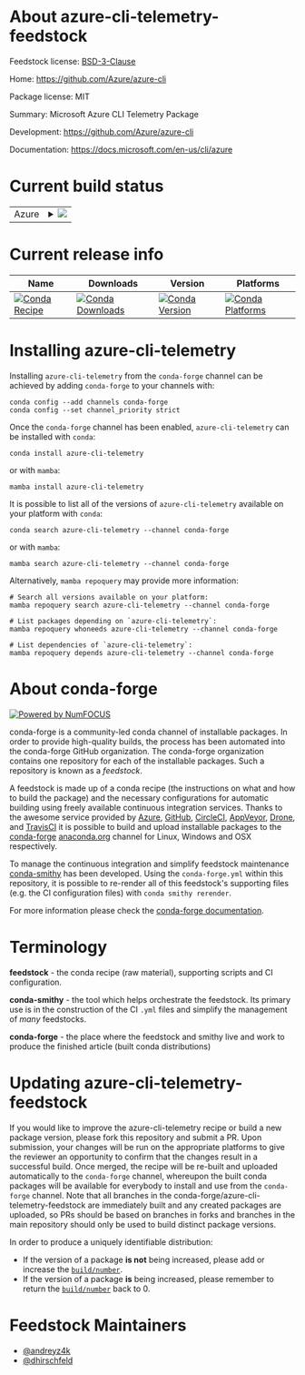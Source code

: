 About azure-cli-telemetry-feedstock
===================================

Feedstock license: [BSD-3-Clause](https://github.com/conda-forge/azure-cli-telemetry-feedstock/blob/main/LICENSE.txt)

Home: https://github.com/Azure/azure-cli

Package license: MIT

Summary: Microsoft Azure CLI Telemetry Package

Development: https://github.com/Azure/azure-cli

Documentation: https://docs.microsoft.com/en-us/cli/azure

Current build status
====================


<table>
    
  <tr>
    <td>Azure</td>
    <td>
      <details>
        <summary>
          <a href="https://dev.azure.com/conda-forge/feedstock-builds/_build/latest?definitionId=6224&branchName=main">
            <img src="https://dev.azure.com/conda-forge/feedstock-builds/_apis/build/status/azure-cli-telemetry-feedstock?branchName=main">
          </a>
        </summary>
        <table>
          <thead><tr><th>Variant</th><th>Status</th></tr></thead>
          <tbody><tr>
              <td>linux_64_python3.10.____cpython</td>
              <td>
                <a href="https://dev.azure.com/conda-forge/feedstock-builds/_build/latest?definitionId=6224&branchName=main">
                  <img src="https://dev.azure.com/conda-forge/feedstock-builds/_apis/build/status/azure-cli-telemetry-feedstock?branchName=main&jobName=linux&configuration=linux%20linux_64_python3.10.____cpython" alt="variant">
                </a>
              </td>
            </tr><tr>
              <td>linux_64_python3.11.____cpython</td>
              <td>
                <a href="https://dev.azure.com/conda-forge/feedstock-builds/_build/latest?definitionId=6224&branchName=main">
                  <img src="https://dev.azure.com/conda-forge/feedstock-builds/_apis/build/status/azure-cli-telemetry-feedstock?branchName=main&jobName=linux&configuration=linux%20linux_64_python3.11.____cpython" alt="variant">
                </a>
              </td>
            </tr><tr>
              <td>linux_64_python3.12.____cpython</td>
              <td>
                <a href="https://dev.azure.com/conda-forge/feedstock-builds/_build/latest?definitionId=6224&branchName=main">
                  <img src="https://dev.azure.com/conda-forge/feedstock-builds/_apis/build/status/azure-cli-telemetry-feedstock?branchName=main&jobName=linux&configuration=linux%20linux_64_python3.12.____cpython" alt="variant">
                </a>
              </td>
            </tr><tr>
              <td>linux_64_python3.9.____cpython</td>
              <td>
                <a href="https://dev.azure.com/conda-forge/feedstock-builds/_build/latest?definitionId=6224&branchName=main">
                  <img src="https://dev.azure.com/conda-forge/feedstock-builds/_apis/build/status/azure-cli-telemetry-feedstock?branchName=main&jobName=linux&configuration=linux%20linux_64_python3.9.____cpython" alt="variant">
                </a>
              </td>
            </tr><tr>
              <td>osx_64_python3.10.____cpython</td>
              <td>
                <a href="https://dev.azure.com/conda-forge/feedstock-builds/_build/latest?definitionId=6224&branchName=main">
                  <img src="https://dev.azure.com/conda-forge/feedstock-builds/_apis/build/status/azure-cli-telemetry-feedstock?branchName=main&jobName=osx&configuration=osx%20osx_64_python3.10.____cpython" alt="variant">
                </a>
              </td>
            </tr><tr>
              <td>osx_64_python3.11.____cpython</td>
              <td>
                <a href="https://dev.azure.com/conda-forge/feedstock-builds/_build/latest?definitionId=6224&branchName=main">
                  <img src="https://dev.azure.com/conda-forge/feedstock-builds/_apis/build/status/azure-cli-telemetry-feedstock?branchName=main&jobName=osx&configuration=osx%20osx_64_python3.11.____cpython" alt="variant">
                </a>
              </td>
            </tr><tr>
              <td>osx_64_python3.12.____cpython</td>
              <td>
                <a href="https://dev.azure.com/conda-forge/feedstock-builds/_build/latest?definitionId=6224&branchName=main">
                  <img src="https://dev.azure.com/conda-forge/feedstock-builds/_apis/build/status/azure-cli-telemetry-feedstock?branchName=main&jobName=osx&configuration=osx%20osx_64_python3.12.____cpython" alt="variant">
                </a>
              </td>
            </tr><tr>
              <td>osx_64_python3.9.____cpython</td>
              <td>
                <a href="https://dev.azure.com/conda-forge/feedstock-builds/_build/latest?definitionId=6224&branchName=main">
                  <img src="https://dev.azure.com/conda-forge/feedstock-builds/_apis/build/status/azure-cli-telemetry-feedstock?branchName=main&jobName=osx&configuration=osx%20osx_64_python3.9.____cpython" alt="variant">
                </a>
              </td>
            </tr><tr>
              <td>win_64_python3.10.____cpython</td>
              <td>
                <a href="https://dev.azure.com/conda-forge/feedstock-builds/_build/latest?definitionId=6224&branchName=main">
                  <img src="https://dev.azure.com/conda-forge/feedstock-builds/_apis/build/status/azure-cli-telemetry-feedstock?branchName=main&jobName=win&configuration=win%20win_64_python3.10.____cpython" alt="variant">
                </a>
              </td>
            </tr><tr>
              <td>win_64_python3.11.____cpython</td>
              <td>
                <a href="https://dev.azure.com/conda-forge/feedstock-builds/_build/latest?definitionId=6224&branchName=main">
                  <img src="https://dev.azure.com/conda-forge/feedstock-builds/_apis/build/status/azure-cli-telemetry-feedstock?branchName=main&jobName=win&configuration=win%20win_64_python3.11.____cpython" alt="variant">
                </a>
              </td>
            </tr><tr>
              <td>win_64_python3.12.____cpython</td>
              <td>
                <a href="https://dev.azure.com/conda-forge/feedstock-builds/_build/latest?definitionId=6224&branchName=main">
                  <img src="https://dev.azure.com/conda-forge/feedstock-builds/_apis/build/status/azure-cli-telemetry-feedstock?branchName=main&jobName=win&configuration=win%20win_64_python3.12.____cpython" alt="variant">
                </a>
              </td>
            </tr><tr>
              <td>win_64_python3.9.____cpython</td>
              <td>
                <a href="https://dev.azure.com/conda-forge/feedstock-builds/_build/latest?definitionId=6224&branchName=main">
                  <img src="https://dev.azure.com/conda-forge/feedstock-builds/_apis/build/status/azure-cli-telemetry-feedstock?branchName=main&jobName=win&configuration=win%20win_64_python3.9.____cpython" alt="variant">
                </a>
              </td>
            </tr>
          </tbody>
        </table>
      </details>
    </td>
  </tr>
</table>

Current release info
====================

| Name | Downloads | Version | Platforms |
| --- | --- | --- | --- |
| [![Conda Recipe](https://img.shields.io/badge/recipe-azure--cli--telemetry-green.svg)](https://anaconda.org/conda-forge/azure-cli-telemetry) | [![Conda Downloads](https://img.shields.io/conda/dn/conda-forge/azure-cli-telemetry.svg)](https://anaconda.org/conda-forge/azure-cli-telemetry) | [![Conda Version](https://img.shields.io/conda/vn/conda-forge/azure-cli-telemetry.svg)](https://anaconda.org/conda-forge/azure-cli-telemetry) | [![Conda Platforms](https://img.shields.io/conda/pn/conda-forge/azure-cli-telemetry.svg)](https://anaconda.org/conda-forge/azure-cli-telemetry) |

Installing azure-cli-telemetry
==============================

Installing `azure-cli-telemetry` from the `conda-forge` channel can be achieved by adding `conda-forge` to your channels with:

```
conda config --add channels conda-forge
conda config --set channel_priority strict
```

Once the `conda-forge` channel has been enabled, `azure-cli-telemetry` can be installed with `conda`:

```
conda install azure-cli-telemetry
```

or with `mamba`:

```
mamba install azure-cli-telemetry
```

It is possible to list all of the versions of `azure-cli-telemetry` available on your platform with `conda`:

```
conda search azure-cli-telemetry --channel conda-forge
```

or with `mamba`:

```
mamba search azure-cli-telemetry --channel conda-forge
```

Alternatively, `mamba repoquery` may provide more information:

```
# Search all versions available on your platform:
mamba repoquery search azure-cli-telemetry --channel conda-forge

# List packages depending on `azure-cli-telemetry`:
mamba repoquery whoneeds azure-cli-telemetry --channel conda-forge

# List dependencies of `azure-cli-telemetry`:
mamba repoquery depends azure-cli-telemetry --channel conda-forge
```


About conda-forge
=================

[![Powered by
NumFOCUS](https://img.shields.io/badge/powered%20by-NumFOCUS-orange.svg?style=flat&colorA=E1523D&colorB=007D8A)](https://numfocus.org)

conda-forge is a community-led conda channel of installable packages.
In order to provide high-quality builds, the process has been automated into the
conda-forge GitHub organization. The conda-forge organization contains one repository
for each of the installable packages. Such a repository is known as a *feedstock*.

A feedstock is made up of a conda recipe (the instructions on what and how to build
the package) and the necessary configurations for automatic building using freely
available continuous integration services. Thanks to the awesome service provided by
[Azure](https://azure.microsoft.com/en-us/services/devops/), [GitHub](https://github.com/),
[CircleCI](https://circleci.com/), [AppVeyor](https://www.appveyor.com/),
[Drone](https://cloud.drone.io/welcome), and [TravisCI](https://travis-ci.com/)
it is possible to build and upload installable packages to the
[conda-forge](https://anaconda.org/conda-forge) [anaconda.org](https://anaconda.org/)
channel for Linux, Windows and OSX respectively.

To manage the continuous integration and simplify feedstock maintenance
[conda-smithy](https://github.com/conda-forge/conda-smithy) has been developed.
Using the ``conda-forge.yml`` within this repository, it is possible to re-render all of
this feedstock's supporting files (e.g. the CI configuration files) with ``conda smithy rerender``.

For more information please check the [conda-forge documentation](https://conda-forge.org/docs/).

Terminology
===========

**feedstock** - the conda recipe (raw material), supporting scripts and CI configuration.

**conda-smithy** - the tool which helps orchestrate the feedstock.
                   Its primary use is in the construction of the CI ``.yml`` files
                   and simplify the management of *many* feedstocks.

**conda-forge** - the place where the feedstock and smithy live and work to
                  produce the finished article (built conda distributions)


Updating azure-cli-telemetry-feedstock
======================================

If you would like to improve the azure-cli-telemetry recipe or build a new
package version, please fork this repository and submit a PR. Upon submission,
your changes will be run on the appropriate platforms to give the reviewer an
opportunity to confirm that the changes result in a successful build. Once
merged, the recipe will be re-built and uploaded automatically to the
`conda-forge` channel, whereupon the built conda packages will be available for
everybody to install and use from the `conda-forge` channel.
Note that all branches in the conda-forge/azure-cli-telemetry-feedstock are
immediately built and any created packages are uploaded, so PRs should be based
on branches in forks and branches in the main repository should only be used to
build distinct package versions.

In order to produce a uniquely identifiable distribution:
 * If the version of a package **is not** being increased, please add or increase
   the [``build/number``](https://docs.conda.io/projects/conda-build/en/latest/resources/define-metadata.html#build-number-and-string).
 * If the version of a package **is** being increased, please remember to return
   the [``build/number``](https://docs.conda.io/projects/conda-build/en/latest/resources/define-metadata.html#build-number-and-string)
   back to 0.

Feedstock Maintainers
=====================

* [@andreyz4k](https://github.com/andreyz4k/)
* [@dhirschfeld](https://github.com/dhirschfeld/)

